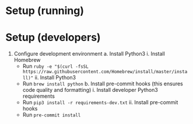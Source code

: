 # Setup (running)

# Setup (developers)
1.  Configure development environment
  a.  Install Python3
    i.  Install Homebrew
      - Run `ruby -e "$(curl -fsSL https://raw.githubusercontent.com/Homebrew/install/master/install)"`
    ii.  Install Python3
      - Run `brew install python`
  b.  Install pre-commit hooks (this ensures code quality and formatting)
    i.  Install developer Python3 requirements
      - Run `pip3 install -r requirements-dev.txt`
    ii.  Install pre-commit hooks
      - Run `pre-commit install`
